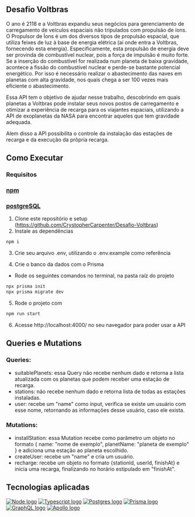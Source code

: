 ## Desafio Voltbras

O ano é 2118 e a Voltbras expandiu seus negócios para gerenciamento de carregamento de veículos espaciais não tripulados com propulsão de íons.
O Propulsor de Íons é um dos diversos tipos de propulsão espacial, que utiliza feixes de luz à base de energia elétrica (aí onde entra a Voltbras, fornecendo esta energia).
Especificamente, esta propulsão de energia deve ser provinda de combustível nuclear, pois a força de impulsão é muito forte.
Se a inserção do combustível for realizada num planeta de baixa gravidade, acontece a fissão do combustível nuclear e perde-se bastante potencial energético.
Por isso é necessário realizar o abastecimento das naves em planetas com alta gravidade, nos quais chega a ser 100 vezes mais eficiente o abastecimento.

Essa API tem o objetivo de ajudar nesse trabalho, descobrindo em quais planetas a Voltbras pode instalar seus novos postos de carregamento e otimizar a experiência de recarga para os viajantes espaciais, utilizando a API de exoplanetas da NASA para encontrar aqueles que tem gravidade adequada.

Alem disso a API possibilita o controle da instalação das estações de recarga e da execução da prõpria recarga.

## Como Executar

### Requisitos

### [npm](https://www.npmjs.com/)

### [postgreSQL](https://www.postgresql.org/)

1. Clone este repositório e setup (https://github.com/CrystopherCarpenter/Desafio-Voltbras)
2. Instale as dependências

```bash
npm i
```

3. Crie seu arquivo .env, utilizando o .env.example como referência

4. Crie o banco da dados com o Prisma

-   Rode os seguintes comandos no terminal, na pasta raíz do projeto

```bash
npx prisma init
npx prisma migrate dev
```

5. Rode o projeto com

```bash
npm run start
```

6. Acesse http://localhost:4000/ no seu navegador para poder usar a API

## Queries e Mutations

### Queries:

-   suitablePlanets: essa Query não recebe nenhum dado e retorna a lista atualizada com os planetas que podem receber uma estação de recarga.
-   stations: não recebe nenhum dado e retorna lista de todas as estações instaladas.
-   user: recebe um "name" como input, verifica se existe um usuário com esse nome, retornando as informações desse usuário, caso ele exista.

### Mutations:

-   installStation: essa Mutation recebe como parâmetro um objeto no formato { name: "nome de exemplo", planetName: "planeta de exemplo" } e adiciona uma estação ao planeta escolhido.
-   createUser: recebe um "name" e cria um usuário.
-   recharge: recebe um objeto no formato {stationId, userId, finishAt} e inicia uma recarga, finalizando no horário estipulado em "finishAt".

## Tecnologias aplicadas

<a href="https://nodejs.org/en/" title="NodeJS"><img src="https://img.shields.io/badge/-NodeJS-&?style=for-the-badge&logo=nodedotjs&color=black" alt="Node logo" /></a>
<a href="https://www.typescriptlang.org/" title="Typescript"><img src="https://img.shields.io/badge/-Typescript-&?style=for-the-badge&logo=typescript&color=black" alt="Typescript logo" /></a>
<a href="https://www.postgresql.org/" title="Postgres"><img src="https://img.shields.io/badge/-PostgreSQL-&?style=for-the-badge&logo=postgresql&color=black" alt="Postgres logo" /></a>
<a href="https://www.prisma.io/" title="Prisma"><img src="https://img.shields.io/badge/-prisma-&?style=for-the-badge&logo=prisma&color=black" alt="Prisma logo" /></a>
<a href="https://graphql.org/" title="GraphQL"><img src="https://img.shields.io/badge/-graphql-&?style=for-the-badge&logo=graphql&color=black" alt="GraphQL logo" /></a>
<a href="https://www.apollographql.com/" title="Apollo"><img src="https://img.shields.io/badge/-apollo graphql-&?style=for-the-badge&logo=apollographql&color=black" alt="Apollo logo" /></a>
